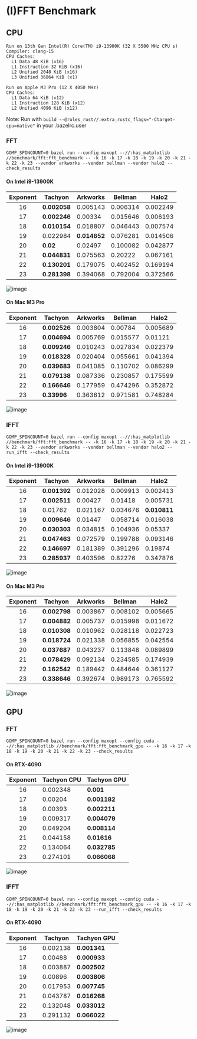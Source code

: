 # (I)FFT Benchmark

## CPU

```
Run on 13th Gen Intel(R) Core(TM) i9-13900K (32 X 5500 MHz CPU s)
Compiler: clang-15
CPU Caches:
  L1 Data 48 KiB (x16)
  L1 Instruction 32 KiB (x16)
  L2 Unified 2048 KiB (x16)
  L3 Unified 36864 KiB (x1)

Run on Apple M3 Pro (12 X 4050 MHz)
CPU Caches:
  L1 Data 64 KiB (x12)
  L1 Instruction 128 KiB (x12)
  L2 Unified 4096 KiB (x12)
```

Note: Run with `build --@rules_rust//:extra_rustc_flags="-Ctarget-cpu=native"` in your .bazelrc.user

### FFT

```shell
GOMP_SPINCOUNT=0 bazel run --config maxopt --//:has_matplotlib //benchmark/fft:fft_benchmark -- -k 16 -k 17 -k 18 -k 19 -k 20 -k 21 -k 22 -k 23 --vendor arkworks --vendor bellman --vendor halo2 --check_results
```

#### On Intel i9-13900K

| Exponent | Tachyon      | Arkworks     | Bellman  | Halo2    |
| :------: | ------------ | ------------ | -------- | -------- |
|    16    | **0.002058** | 0.005143     | 0.006314 | 0.002249 |
|    17    | **0.002246** | 0.00334      | 0.015646 | 0.006193 |
|    18    | **0.010154** | 0.018807     | 0.046443 | 0.007574 |
|    19    | 0.022984     | **0.014652** | 0.076281 | 0.014506 |
|    20    | **0.02**     | 0.02497      | 0.100082 | 0.042877 |
|    21    | **0.044831** | 0.075563     | 0.20222  | 0.067161 |
|    22    | **0.130201** | 0.179075     | 0.402452 | 0.169194 |
|    23    | **0.281398** | 0.394068     | 0.792004 | 0.372566 |

![image](/benchmark/fft/fft_benchmark_ubuntu_i9.png)

#### On Mac M3 Pro

| Exponent | Tachyon      | Arkworks | Bellman  | Halo2    |
| :------: | ------------ | -------- | -------- | -------- |
|    16    | **0.002526** | 0.003804 | 0.00784  | 0.005689 |
|    17    | **0.004694** | 0.005769 | 0.015577 | 0.01121  |
|    18    | **0.009246** | 0.010243 | 0.027834 | 0.022379 |
|    19    | **0.018328** | 0.020404 | 0.055661 | 0.041394 |
|    20    | **0.039683** | 0.041085 | 0.110702 | 0.086299 |
|    21    | **0.079138** | 0.087336 | 0.230857 | 0.175599 |
|    22    | **0.166646** | 0.177959 | 0.474296 | 0.352872 |
|    23    | **0.33996**  | 0.363612 | 0.971581 | 0.748284 |

![image](/benchmark/fft/fft_benchmark_mac_m3.png)

### IFFT

```shell
GOMP_SPINCOUNT=0 bazel run --config maxopt --//:has_matplotlib //benchmark/fft:fft_benchmark -- -k 16 -k 17 -k 18 -k 19 -k 20 -k 21 -k 22 -k 23 --vendor arkworks --vendor bellman --vendor halo2 --run_ifft --check_results
```

#### On Intel i9-13900K

| Exponent | Tachyon      | Arkworks | Bellman  | Halo2        |
| :------: | ------------ | -------- | -------- | ------------ |
|    16    | **0.001392** | 0.012028 | 0.009913 | 0.002413     |
|    17    | **0.002511** | 0.00427  | 0.01418  | 0.005731     |
|    18    | 0.01762      | 0.021167 | 0.034676 | **0.010811** |
|    19    | **0.009646** | 0.01447  | 0.058714 | 0.016038     |
|    20    | **0.030303** | 0.034815 | 0.104936 | 0.05337      |
|    21    | **0.047463** | 0.072579 | 0.199788 | 0.093146     |
|    22    | **0.146697** | 0.181389 | 0.391296 | 0.19874      |
|    23    | **0.285937** | 0.403596 | 0.82276  | 0.347876     |

![image](/benchmark/fft/ifft_benchmark_ubuntu_i9.png)

#### On Mac M3 Pro

| Exponent | Tachyon      | Arkworks | Bellman  | Halo2    |
| :------: | ------------ | -------- | -------- | -------- |
|    16    | **0.002798** | 0.003867 | 0.008102 | 0.005665 |
|    17    | **0.004882** | 0.005737 | 0.015998 | 0.011672 |
|    18    | **0.010308** | 0.010962 | 0.028118 | 0.022723 |
|    19    | **0.018724** | 0.021338 | 0.056855 | 0.042554 |
|    20    | **0.037687** | 0.043237 | 0.113848 | 0.089899 |
|    21    | **0.078429** | 0.092134 | 0.234585 | 0.174939 |
|    22    | **0.162542** | 0.189442 | 0.484644 | 0.361127 |
|    23    | **0.338646** | 0.392674 | 0.989173 | 0.765592 |

![image](/benchmark/fft/ifft_benchmark_mac_m3.png)

## GPU

### FFT

```shell
GOMP_SPINCOUNT=0 bazel run --config maxopt --config cuda --//:has_matplotlib //benchmark/fft:fft_benchmark_gpu -- -k 16 -k 17 -k 18 -k 19 -k 20 -k 21 -k 22 -k 23 --check_results
```

#### On RTX-4090

| Exponent | Tachyon CPU | Tachyon GPU  |
| :------: | ----------- | ------------ |
|    16    | 0.002348    | **0.001**    |
|    17    | 0.00204     | **0.001182** |
|    18    | 0.00393     | **0.002211** |
|    19    | 0.009317    | **0.004079** |
|    20    | 0.049204    | **0.008114** |
|    21    | 0.044158    | **0.01616**  |
|    22    | 0.134064    | **0.032785** |
|    23    | 0.274101    | **0.066068** |

![image](/benchmark/fft/fft_benchmark_ubuntu_rtx_4090.png)

### IFFT

```shell
GOMP_SPINCOUNT=0 bazel run --config maxopt --config cuda --//:has_matplotlib //benchmark/fft:fft_benchmark_gpu -- -k 16 -k 17 -k 18 -k 19 -k 20 -k 21 -k 22 -k 23 --run_ifft --check_results
```

#### On RTX-4090

| Exponent | Tachyon  | Tachyon GPU  |
| :------: | -------- | ------------ |
|    16    | 0.002138 | **0.001341** |
|    17    | 0.00488  | **0.000933** |
|    18    | 0.003887 | **0.002502** |
|    19    | 0.00896  | **0.003806** |
|    20    | 0.017953 | **0.007745** |
|    21    | 0.043787 | **0.016268** |
|    22    | 0.132048 | **0.033012** |
|    23    | 0.291132 | **0.066022** |

![image](/benchmark/fft/ifft_benchmark_ubuntu_rtx_4090.png)
